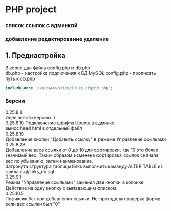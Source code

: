 # PHP project  
### список ссылок с админкой  
### добавление редактирование удаление  
  
## 1. Преднастройка  
  
В корне два файла config.php и db.php  
db.php - настройка подлючения к БД MySQL
config.php - прописать путь к db.php 

```PHP
include_once '/var/www/sites/links.cfg/db.php';
```

### Версии

0.25.8.8  
Идея ввести версию :)  
0.25.8.10 
Подключение шрифта Ubuntu в админке  
вынос head html в отдельный файл  
0.25.8.19  
Добавление кнопки "Добавить ссылку" в режиме Управление ссылками  
0.25.8.28  
Добавление веса ссылки от 0 до 10 для сортировки, где 10 это более значимый вес. Таким образом изменена сортировка ссылок сначала вес по убыванию, затем наименование.  
Затронута структура таблицы links выполнить команду ALTER TABLE из файла /sql/links_db.sql  
0.25.9.1  
Режим "Управление ссылками" заменил две кнопки в колонке Действие на одну кнопку с выпадающим списком.  
0.25.10.5  
Пофиксил баг при добавлении ссылки. Не проходила проверка формв если вес ссылки был "0"    